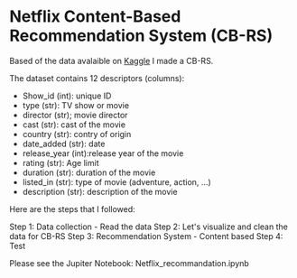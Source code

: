 # Netflix  Content-Based Recommendation System (CB-RS)
 
Based of the data avalaible on [Kaggle](https://www.kaggle.com/shivamb/netflix-shows) I made a CB-RS.

The dataset contains 12 descriptors (columns):
- Show_id (int): unique ID
- type (str): TV show or movie
- director (str); movie director
- cast (str): cast of the movie
- country (str): contry of origin
- date_added (str): date 
- release_year (int):release year of the movie
- rating (str): Age limit
- duration (str): duration of the movie
- listed_in (str): type of movie (adventure, action, ...)
- description (str): description of the movie

Here are the steps that I followed:

Step 1: Data collection - Read the data
Step 2: Let's visualize and clean the data for CB-RS
Step 3: Recommendation System - Content based
Step 4: Test

Please see the Jupiter Notebook: Netflix_recommandation.ipynb
